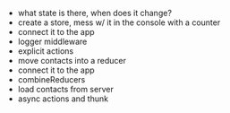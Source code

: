 - what state is there, when does it change?
- create a store, mess w/ it in the console with a counter
- connect it to the app
- logger middleware
- explicit actions
- move contacts into a reducer
- connect it to the app
- combineReducers
- load contacts from server
- async actions and thunk
